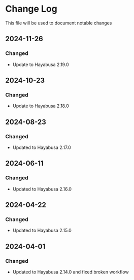 # Change Log
<!-- markdownlint-disable MD024 -->
<!-- markdownlint-disable MD033 -->
This file will be used to document notable changes

## 2024-11-26

### Changed

- Update to Hayabusa 2.19.0

## 2024-10-23

### Changed

- Update to Hayabusa 2.18.0

## 2024-08-23

### Changed

- Updated to Hayabusa 2.17.0

## 2024-06-11

### Changed

- Updated to Hayabusa 2.16.0

## 2024-04-22

### Changed

- Updated to Hayabusa 2.15.0

## 2024-04-01

### Changed

- Updated to Hayabusa 2.14.0 and fixed broken workflow

